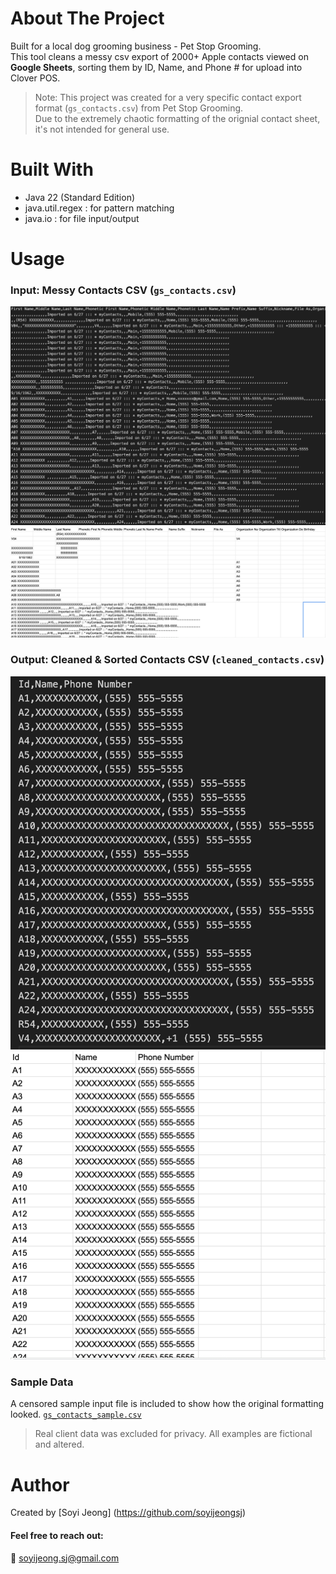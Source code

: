 # About The Project
Built for a local dog grooming business - Pet Stop Grooming.  
This tool cleans a messy csv export of 2000+ Apple contacts viewed on **Google Sheets**, sorting them by ID, Name, and Phone # for upload into Clover POS.  
> Note: This project was created for a very specific contact export format (`gs_contacts.csv`) from Pet Stop Grooming.  
> Due to the extremely chaotic formatting of the orignial contact sheet, it's not intended for general use.

# Built With
- Java 22 (Standard Edition)
- java.util.regex : for pattern matching
- java.io : for file input/output

# Usage
### Input: Messy Contacts CSV (`gs_contacts.csv`)
![Messy CSV Screenshot](input_sample.png)
![Messy Google Sheets Screenshot](input_gs_sample.png)
### Output: Cleaned & Sorted Contacts CSV (`cleaned_contacts.csv`)
![Clean CSV Screenshot](output_sample.png)
![Clean Google Sheets Screenshot](output_gs_sample.png)
### Sample Data
A censored sample input file is included to show how the original formatting looked.
[`gs_contacts_sample.csv`](gs_contacts_sample.csv)

> Real client data was excluded for privacy. All examples are fictional and altered.

# Author
Created by [Soyi Jeong] (https://github.com/soyijeongsj)  
#### Feel free to reach out:  
📧 soyijeong.sj@gmail.com<br>




